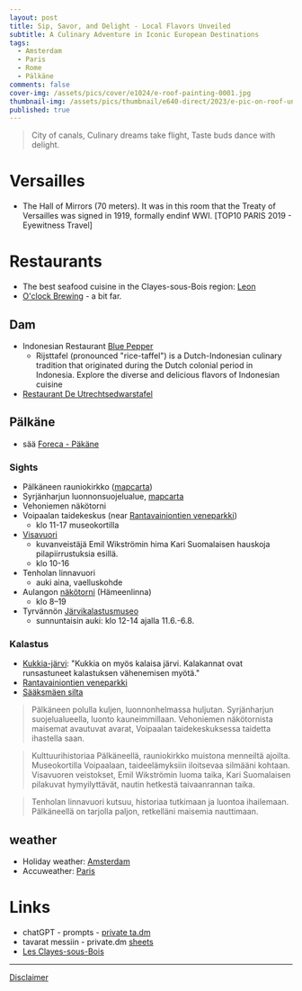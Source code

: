 ```yaml
---
layout: post
title: Sip, Savor, and Delight - Local Flavors Unveiled
subtitle: A Culinary Adventure in Iconic European Destinations
tags:
  - Amsterdam
  - Paris
  - Rome
  - Pälkäne
comments: false
cover-img: /assets/pics/cover/e1024/e-roof-painting-0001.jpg
thumbnail-img: /assets/pics/thumbnail/e640-direct/2023/e-pic-on-roof-uncle-0001.jpg
published: true
---
```


<!--


-->

> City of canals,
Culinary dreams take flight,
Taste buds dance with delight.


# Versailles

- The Hall of Mirrors (70 meters). It was in this room that the Treaty of Versailles was signed in 1919, formally endinf WWI. [TOP10 PARIS 2019 - Eyewitness Travel]

# Restaurants

- The best seafood cuisine in the Clayes-sous-Bois region: [Leon](https://brasserie.restaurantleon.fr/fr/les-clayes-sous-bois)
- [O'clock Brewing](https://oclockbrewing.fr/en/) - a bit far.

## Dam

- Indonesian Restaurant [Blue Pepper](https://restaurantbluepepper.com/)
  - Rijsttafel (pronounced "rice-taffel") is a Dutch-Indonesian culinary tradition that originated during the Dutch colonial period in Indonesia. Explore the diverse and delicious flavors of Indonesian cuisine
- [Restaurant De Utrechtsedwarstafel](https://www.utrechtsedwarstafel.com/)

## Pälkäne

- sää [Foreca - Päkäne](https://www.foreca.fi/Finland/Palkane)

### Sights

- Pälkäneen rauniokirkko ([mapcarta](https://mapcarta.com/N500325848))
- Syrjänharjun luonnonsuojelualue, [mapcarta](https://mapcarta.com/W191072047)
- Vehoniemen näkötorni
- Voipaalan taidekeskus (near [Rantavainiontien veneparkki](https://maps.app.goo.gl/mxnzcRW7p2LTYB337))
  - klo 11-17 museokortilla
- [Visavuori](https://maps.app.goo.gl/F7rt5mZN9kER5nYS8)
  - kuvanveistäjä Emil Wikströmin hima Kari Suomalaisen hauskoja pilapiirrustuksia esillä.
  - klo 10-16
- Tenholan linnavuori
  - auki aina, vaelluskohde
- Aulangon [näkötorni](https://www.luontoon.fi/aulanko/luonto) (Hämeenlinna)
  - klo 8–19
- Tyrvännön [Järvikalastusmuseo](https://tyrvanto.net/jarvikalastusmuseo)
  - sunnuntaisin auki: klo 12-14 ajalla 11.6.-6.8.

### Kalastus

- [Kukkia-järvi](https://visitpalkane.fi/kohde?destination=24978108880782039): "Kukkia on myös kalaisa järvi. Kalakannat ovat runsastuneet kalastuksen vähenemisen myötä."
- [Rantavainiontien veneparkki](https://maps.app.goo.gl/mxnzcRW7p2LTYB337)
- [Sääksmäen silta](https://maps.app.goo.gl/WQBKKBzmJFvKPadk6)

> Pälkäneen polulla kuljen, luonnonhelmassa huljutan.
Syrjänharjun suojelualueella, luonto kauneimmillaan.
Vehoniemen näkötornista maisemat avautuvat avarat,
Voipaalan taidekeskuksessa taidetta ihastella saan.

> Kulttuurihistoriaa Pälkäneellä, rauniokirkko muistona menneiltä ajoilta.
Museokortilla Voipaalaan, taideelämyksiin iloitsevaa silmääni kohtaan.
Visavuoren veistokset, Emil Wikströmin luoma taika,
Kari Suomalaisen pilakuvat hymyilyttävät, nautin hetkestä taivaanrannan taika.

> Tenholan linnavuori kutsuu, historiaa tutkimaan ja luontoa ihailemaan.
Pälkäneellä on tarjolla paljon, retkelläni maisemia nauttimaan.


## weather

  - Holiday weather: [Amsterdam](https://www.holiday-weather.com/amsterdam/averages/november/)
  - Accuweather: [Paris](https://www.accuweather.com/en/fr/paris/623/weather-forecast/623)
  
# Links

- chatGPT - prompts - [private ta.dm](https://docs.google.com/document/d/1n1Vl_3XI5mYtdwjpzkOmbijMq9S61ba18t5PttlT9xE/edit?usp=sharing)
- tavarat messiin - private.dm [sheets](https://docs.google.com/spreadsheets/d/19BkGyPCeYUFju6qmrPmDd3s-zcD2MNX5jRguvoorb1c/edit?usp=sharing)
- [Les Clayes-sous-Bois](https://www.google.com/maps/place/78340+Les+Clayes-sous-Bois,+Ranska/@48.8168324,1.944485)

---

[Disclaimer](https://talonendm.github.io/disclaimer)

